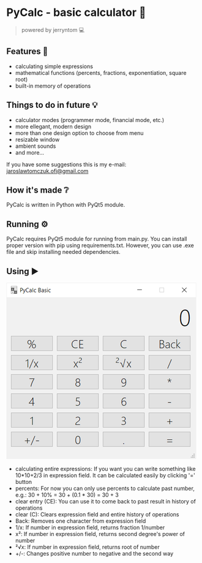 # PyCalc - basic calculator 🧮
> powered by jerryntom 💻
## Features 📝
- calculating simple expressions
- mathematical functions (percents, fractions, exponentiation, square root)
- built-in memory of operations  
## Things to do in future 💡
- calculator modes (programmer mode, financial mode, etc.)
- more ellegant, modern design 
- more than one design option to choose from menu 
- resizable window 
- ambient sounds
- and more... 

If you have some suggestions this is my e-mail: jaroslawtomczuk.ofi@gmail.com
## How it's made ❔
PyCalc is written in Python with PyQt5 module. 
## Running ⚙️
PyCalc requires PyQt5 module for running from main.py. You can install proper version with pip using requirements.txt. However, you can use .exe file and skip installing needed dependencies. 
## Using ▶️
![calcWindow](images/calcWindow.png)

- calculating entire expressions: 
If you want you can write something like 10*10+2/3 in expression field. It can be calculated easily by clicking '=' button
- percents: 
For now you can only use percents to calculate past number, 
e.g.: 30 + 10% = 30 + (0.1 * 30) = 30 + 3 
- clear entry (CE):
You can use it to come back to past result in history of operations 
- clear (C):
Clears expression field and entire history of operations
- Back:
Removes one character from expression field 
- 1/x: 
If number in expression field, returns fraction 1/number
- x²:
If number in expression field, returns second degree's power of number 
- ²√x:
If number in expression field, returns root of number 
- +/-:
Changes positive number to negative and the second way
